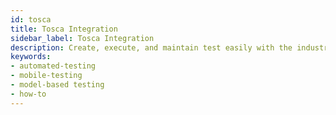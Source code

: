 ```yaml
---
id: tosca
title: Tosca Integration
sidebar_label: Tosca Integration
description: Create, execute, and maintain test easily with the industry's leading model-based test platform
keywords:
- automated-testing
- mobile-testing
- model-based testing
- how-to
---
```

